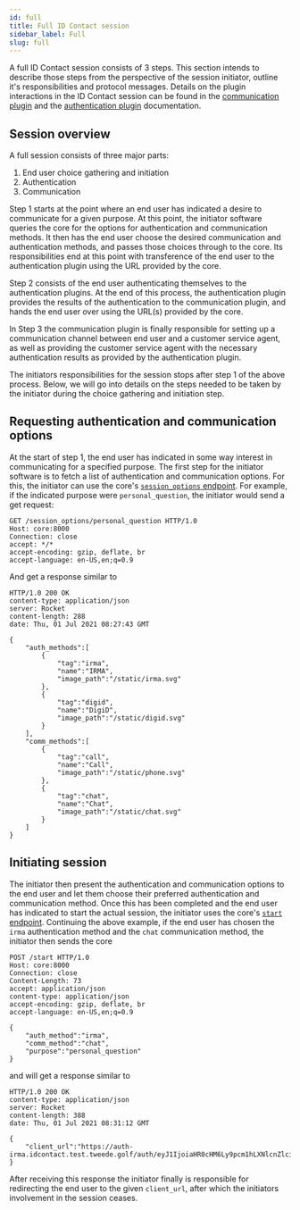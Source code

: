 ```yaml
---
id: full
title: Full ID Contact session
sidebar_label: Full
slug: full
---
```


A full ID Contact session consists of 3 steps. This section intends to describe those steps from the perspective of the session initiator, outline it's responsibilities and protocol messages. Details on the plugin interactions in the ID Contact session can be found in the [communication plugin](../comm/overview.md) and the [authentication plugin](../auth/overview.md) documentation.

## Session overview

A full session consists of three major parts:
 1. End user choice gathering and initiation
 2. Authentication
 3. Communication

Step 1 starts at the point where an end user has indicated a desire to communicate for a given purpose. At this point, the initiator software queries the core for the options for authentication and communication methods. It then has the end user choose the desired communication and authentication methods, and passes those choices through to the core. Its responsibilities end at this point with transference of the end user to the authentication plugin using the URL provided by the core.

Step 2 consists of the end user authenticating themselves to the authentication plugins. At the end of this process, the authentication plugin provides the results of the authentication to the communication plugin, and hands the end user over using the URL(s) provided by the core.

In Step 3 the communication plugin is finally responsible for setting up a communication channel between end user and a customer service agent, as well as providing the customer service agent with the necessary authentication results as provided by the authentication plugin.

The initiators responsibilities for the session stops after step 1 of the above process. Below, we will go into details on the steps needed to be taken by the initiator during the choice gathering and initiation step.

## Requesting authentication and communication options

At the start of step 1, the end user has indicated in some way interest in communicating for a specified purpose. The first step for the initiator software is to fetch a list of authentication and communication options. For this, the initiator can use the core's [`session_options` endpoint](../core_api). For example, if the indicated purpose were `personal_question`, the initiator would send a get request:
```http
GET /session_options/personal_question HTTP/1.0
Host: core:8000
Connection: close
accept: */*
accept-encoding: gzip, deflate, br
accept-language: en-US,en;q=0.9
```
And get a response similar to
```http
HTTP/1.0 200 OK
content-type: application/json
server: Rocket
content-length: 288
date: Thu, 01 Jul 2021 08:27:43 GMT

{
    "auth_methods":[
        {
            "tag":"irma",
            "name":"IRMA",
            "image_path":"/static/irma.svg"
        },
        {
            "tag":"digid",
            "name":"DigiD",
            "image_path":"/static/digid.svg"
        }
    ],
    "comm_methods":[
        {
            "tag":"call",
            "name":"Call",
            "image_path":"/static/phone.svg"
        },
        {
            "tag":"chat",
            "name":"Chat",
            "image_path":"/static/chat.svg"
        }
    ]
}
```

## Initiating session

The initiator then present the authentication and communication options to the end user and let them choose their preferred authentication and communication method. Once this has been completed and the end user has indicated to start the actual session, the initiator uses the core's [`start` endpoint](../core_api). Continuing the above example, if the end user has chosen the `irma` authentication method and the `chat` communication method, the initiator then sends the core
```http
POST /start HTTP/1.0
Host: core:8000
Connection: close
Content-Length: 73
accept: application/json
content-type: application/json
accept-encoding: gzip, deflate, br
accept-language: en-US,en;q=0.9

{
    "auth_method":"irma",
    "comm_method":"chat",
    "purpose":"personal_question"
}
```
and will get a response similar to
```
HTTP/1.0 200 OK
content-type: application/json
server: Rocket
content-length: 388
date: Thu, 01 Jul 2021 08:31:12 GMT

{
    "client_url":"https://auth-irma.idcontact.test.tweede.golf/auth/eyJ1IjoiaHR0cHM6Ly9pcm1hLXNlcnZlci5pZGNvbnRhY3QudGVzdC50d2VlZGUuZ29sZi9pcm1hL3Nlc3Npb24vUmdxamZqVHdKNHpmNEJFTzJMZzMiLCJpcm1hcXIiOiJkaXNjbG9zaW5nIn0=/aHR0cHM6Ly93aWRnZXQuY29tbS1tYXRyaXguaWRjb250YWN0LnRlc3QudHdlZWRlLmdvbGYvP3Nlc3Npb249NWUwOTJmNGJmNDIyZDY1OWEyODU5MTVjMGU3Mjk1MWFmODA4MGZkOWVhNDI0YjIwZTgwOWNiMjRiMDI5NWE4Mw=="
}
```

After receiving this response the initiator finally is responsible for redirecting the end user to the given `client_url`, after which the initiators involvement in the session ceases.

